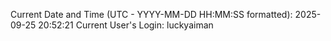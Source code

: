 Current Date and Time (UTC - YYYY-MM-DD HH:MM:SS formatted): 2025-09-25 20:52:21
Current User's Login: luckyaiman

